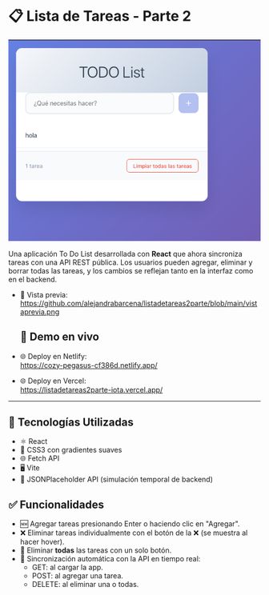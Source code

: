 # 📋 Lista de Tareas - Parte 2 

![Vista previa](https://github.com/alejandrabarcena/listadetareas2parte/blob/main/vistaprevia.png)

Una aplicación To Do List desarrollada con **React** que ahora sincroniza tareas con una API REST pública. Los usuarios pueden agregar, eliminar y borrar todas las tareas, y los cambios se reflejan tanto en la interfaz como en el backend.


- 📸 Vista previa:  
  https://github.com/alejandrabarcena/listadetareas2parte/blob/main/vistaprevia.png

  ## 🚀 Demo en vivo
- 🌐 Deploy en Netlify:  
  https://cozy-pegasus-cf386d.netlify.app/

- 🌐 Deploy en Vercel:  
  https://listadetareas2parte-iota.vercel.app/


---

## 🧠 Tecnologías Utilizadas

- ⚛️ React
- 🎨 CSS3 con gradientes suaves
- 🌐 Fetch API
- 🖥️ Vite
- 💾 JSONPlaceholder API (simulación temporal de backend)

## ✅ Funcionalidades

- 🆕 Agregar tareas presionando Enter o haciendo clic en "Agregar".
- ❌ Eliminar tareas individualmente con el botón de la ❌ (se muestra al hacer hover).
- 🧹 Eliminar **todas** las tareas con un solo botón.
- 🔁 Sincronización automática con la API en tiempo real:
  - GET: al cargar la app.
  - POST: al agregar una tarea.
  - DELETE: al eliminar una o todas.
 
  




